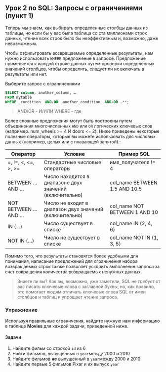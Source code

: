 
## Урок 2 по SQL: Запросы с ограничениями (пункт 1)

Теперь мы знаем, как выбирать определенные столбцы данных из таблицы, но если бы у вас была таблица со ста миллионами строк данных, чтение всех строк было бы неэффективным и, возможно, даже невозможным.

Чтобы отфильтровать возвращаемые определенные результаты, нам нужно использовать  `WHERE`  предложение в запросе.  Предложение применяется к каждой строке данных путем проверки определенных значений столбцов, чтобы определить, следует ли их включать в результаты или нет.

Выберите запрос с ограничениями

```SQL
SELECT column, another_column, …
FROM mytable
WHERE _condition_ AND/OR _another_condition_ AND/OR …**;
```
>AND/OR - И/ИЛИ
>WHERE - где

Более сложные предложения могут быть построены путем объединения многочисленных  `AND`  или  `OR`  логических ключевых слов (например.  num_wheels >= 4 И doors <= 2).  Ниже приведены некоторые полезные операторы, которые вы можете использовать для числовых данных (например, целых или с плавающей запятой).:


| Оператор  | Условие | Пример SQL | 
| ---------- | ------------- |------------- |
| =, !=, <, <=, >, >=  | Стандартные числовые операторы  | имя_получателя  !=  4 |
| BETWEEN …  AND …  | Число находится в диапазоне двух значений (включительно)  | col_name  BETWEEN  1.5  AND  10.5 |
| NOT BETWEEN …  AND … | Число не входит в диапазон двух значений (включительно) | col_name  NOT BETWEEN  1  AND  10 |
| IN (…) | Число существует в списке | col_name  IN  (2, 4, 6) |
| NOT IN (…) | Число не существует в списке | col_name  NOT IN  (1, 3, 5) |


Помимо того, что результаты становятся более удобными для понимания, написание предложений для ограничения набора возвращаемых строк также позволяет ускорить выполнение запроса за счет сокращения количества возвращаемых ненужных данных.

>Знаете ли вы?
>Как вы, возможно, уже заметили, SQL не  _требует_  от вас писать ключевые слова с заглавной буквы, но, как правило, это помогает людям отличать ключевые слова SQL от имен столбцов и таблиц и упрощает чтение запроса.

### Упражнение

Используя правильные ограничения, найдите нужную нам информацию в таблице  **Movies**  для каждой задачи, приведенной ниже.

####  Задачи
1.  Найдите фильм со строкой  `id`  из 6
2.  Найти фильмов, выпущенных в  `year`между 2000 и 2010
3.  Найдите фильмов  **не**  выпущенный в  `year`между 2000 и 2010
4.  Найдите первые 5 фильмов Pixar и их выпуск  `year`
